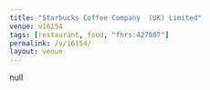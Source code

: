```yaml
---
title: "Starbucks Coffee Company  (UK) Limited"
venue: v16154
tags: [restaurant, food, "fhrs:427867"]
permalink: /v/16154/
layout: venue
---
```

null